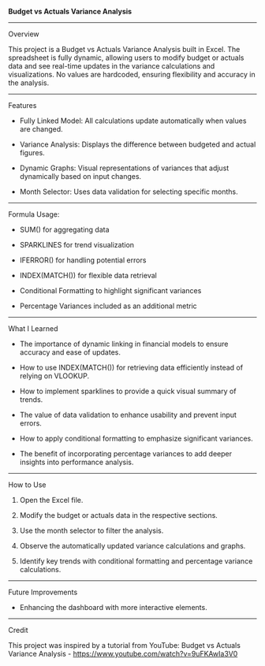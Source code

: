 **Budget vs Actuals Variance Analysis**

****

Overview

This project is a Budget vs Actuals Variance Analysis built in Excel. The spreadsheet is fully dynamic, allowing users to modify budget or actuals data and see real-time updates 
in the variance calculations and visualizations. No values are hardcoded, ensuring flexibility and accuracy in the analysis.

****

Features

* Fully Linked Model: All calculations update automatically when values are changed.

* Variance Analysis: Displays the difference between budgeted and actual figures.

* Dynamic Graphs: Visual representations of variances that adjust dynamically based on input changes.

* Month Selector: Uses data validation for selecting specific months.

****

Formula Usage:

* SUM() for aggregating data

* SPARKLINES for trend visualization

* IFERROR() for handling potential errors

* INDEX(MATCH()) for flexible data retrieval

* Conditional Formatting to highlight significant variances

* Percentage Variances included as an additional metric

****

What I Learned

* The importance of dynamic linking in financial models to ensure accuracy and ease of updates.

* How to use INDEX(MATCH()) for retrieving data efficiently instead of relying on VLOOKUP.

* How to implement sparklines to provide a quick visual summary of trends.

* The value of data validation to enhance usability and prevent input errors.

* How to apply conditional formatting to emphasize significant variances.

* The benefit of incorporating percentage variances to add deeper insights into performance analysis.

****

How to Use

1. Open the Excel file.

2. Modify the budget or actuals data in the respective sections.

3. Use the month selector to filter the analysis.

4. Observe the automatically updated variance calculations and graphs.

5. Identify key trends with conditional formatting and percentage variance calculations.

****

Future Improvements

* Enhancing the dashboard with more interactive elements.

****

Credit

This project was inspired by a tutorial from YouTube: Budget vs Actuals Variance Analysis - https://www.youtube.com/watch?v=9uFKAwIa3V0

